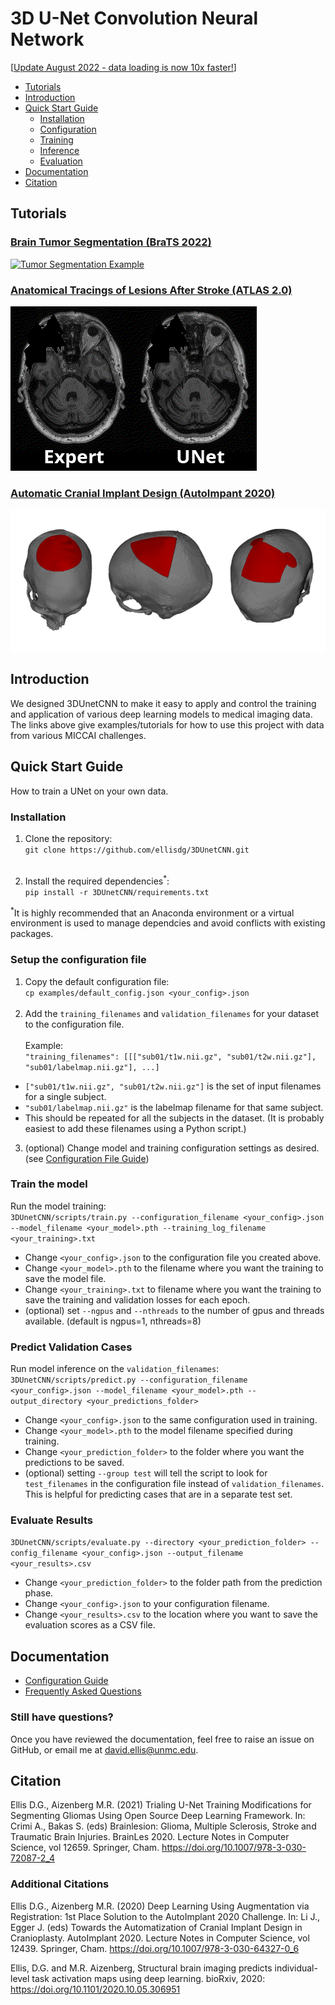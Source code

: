 # 3D U-Net Convolution Neural Network

[[Update August 2022 - data loading is now 10x faster!](doc/Changes.md)]

* [Tutorials](#tutorials)
* [Introduction](#introduction)
* [Quick Start Guide](#quickstart)
  * [Installation](#installation)
  * [Configuration](#configuration)
  * [Training](#training)
  * [Inference](#inference)
  * [Evaluation](#evaluation)
* [Documentation](#documentation)
* [Citation](#citation)


## Tutorials <a name="tutorials"></a>
### [Brain Tumor Segmentation (BraTS 2022)](examples/brats2020)
[![Tumor Segmentation Example](doc/viz/tumor_segmentation_illusatration.gif)](examples/brats2020)
### [Anatomical Tracings of Lesions After Stroke (ATLAS 2.0)](examples/atlas_2022)
[![ATLAS Segmentation Example](doc/viz/ATLAS.gif)](examples/atlas2022)
### [Automatic Cranial Implant Design (AutoImpant 2020)](examples/autoimplant2020)
[![ Segmentation Example](doc/viz/AutoImplant-Viz.png)](examples/autoimplant2020)

## Introduction <a name="introduction"></a>
We designed 3DUnetCNN to make it easy to apply and control the training and application of various deep learning models to medical imaging data.
The links above give examples/tutorials for how to use this project with data from various MICCAI challenges.


## Quick Start Guide <a name="quickstart"></a>
How to train a UNet on your own data.

### Installation <a name="installation"></a>
1. Clone the repository:<br />
```git clone https://github.com/ellisdg/3DUnetCNN.git``` <br /><br />

2. Install the required dependencies<sup>*</sup>:<br />
```pip install -r 3DUnetCNN/requirements.txt``` 

<sup>*</sup>It is highly recommended that an Anaconda environment or a virtual environment is used to 
manage dependcies and avoid conflicts with existing packages.

### Setup the configuration file <a name="configuration"></a>
1. Copy the default configuration file: <br />
```cp examples/default_config.json <your_config>.json```<br /><br />
2. Add the ```training_filenames``` and ```validation_filenames``` for your dataset to the configuration file.
<br /><br />
Example:<br />
```"training_filenames": [[["sub01/t1w.nii.gz", "sub01/t2w.nii.gz"], "sub01/labelmap.nii.gz"], ...]``` <br />
* ```["sub01/t1w.nii.gz", "sub01/t2w.nii.gz"]``` is the set of input filenames for a single subject.
* ```"sub01/labelmap.nii.gz"``` is the labelmap filename for that same subject.
* This should be repeated for all the subjects in the dataset.
  (It is probably easiest to add these filenames using a Python script.)
3. (optional) Change model and training configuration settings as desired. (see [Configuration File Guide](doc/Configuration.md))

### Train the model <a name="training"></a>
Run the model training:<br />
```3DUnetCNN/scripts/train.py --configuration_filename <your_config>.json --model_filename <your_model>.pth --training_log_filename <your_training>.txt``` <br />
* Change ```<your_config>.json``` to the configuration file you created above.
* Change ```<your_model>.pth``` to the filename where you want the training to save the model file.
* Change ```<your_training>.txt``` to filename where you want the training to save the training and validation losses for each epoch.
* (optional) set ```--ngpus``` and ```--nthreads``` to the number of gpus and threads available. (default is ngpus=1, nthreads=8)

### Predict Validation Cases <a name="inference"></a>
Run model inference on the ```validation_filenames```:<br />
```3DUnetCNN/scripts/predict.py --configuration_filename <your_config>.json --model_filename <your_model>.pth --output_directory <your_predictions_folder>```
* Change ```<your_config>.json``` to the same configuration used in training.
* Change ```<your_model>.pth``` to the model filename specified during training.
* Change ```<your_prediction_folder>``` to the folder where you want the predictions to be saved.
* (optional) setting ```--group test``` will tell the script to look for ```test_filenames``` in the configuration file
 instead of ```validation_filenames```. 
This is helpful for predicting cases that are in a separate test set.

### Evaluate Results <a name="evaluation"></a>
```3DUnetCNN/scripts/evaluate.py --directory <your_prediction_folder> --config_filename <your_config>.json --output_filename <your_results>.csv```
* Change ```<your_prediction_folder>``` to the folder path from the prediction phase.
* Change ```<your_config>.json``` to your configuration filename.
* Change ```<your_results>.csv``` to the location where you want to save the evaluation scores as a CSV file.

## Documentation <a name="documentation"></a>
* [Configuration Guide](doc/Configuration.md)
* [Frequently Asked Questions](doc/FAQ.md)

### Still have questions? <a name="questions"></a>
Once you have reviewed the documentation, feel free to raise an issue on GitHub, or email me at david.ellis@unmc.edu.

## Citation <a name="citation"></a>
Ellis D.G., Aizenberg M.R. (2021) Trialing U-Net Training Modifications for Segmenting Gliomas Using Open Source Deep Learning Framework. In: Crimi A., Bakas S. (eds) Brainlesion: Glioma, Multiple Sclerosis, Stroke and Traumatic Brain Injuries. BrainLes 2020. Lecture Notes in Computer Science, vol 12659. Springer, Cham. https://doi.org/10.1007/978-3-030-72087-2_4

### Additional Citations
Ellis D.G., Aizenberg M.R. (2020) Deep Learning Using Augmentation via Registration: 1st Place Solution to the AutoImplant 2020 Challenge. In: Li J., Egger J. (eds) Towards the Automatization of Cranial Implant Design in Cranioplasty. AutoImplant 2020. Lecture Notes in Computer Science, vol 12439. Springer, Cham. https://doi.org/10.1007/978-3-030-64327-0_6

Ellis, D.G. and M.R. Aizenberg, Structural brain imaging predicts individual-level task activation maps using deep learning. bioRxiv, 2020: https://doi.org/10.1101/2020.10.05.306951
